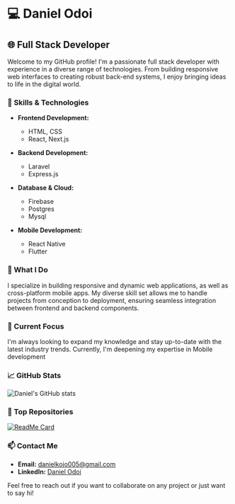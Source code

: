 

# 💻 Daniel Odoi

## 🌐 Full Stack Developer

Welcome to my GitHub profile! I'm a passionate full stack developer with experience in a diverse range of technologies. From building responsive web interfaces to creating robust back-end systems, I enjoy bringing ideas to life in the digital world.

### 🚀 Skills & Technologies

- **Frontend Development:**
  - HTML, CSS
  - React, Next.js


- **Backend Development:**
  - Laravel
  - Express.js

- **Database & Cloud:**
  - Firebase
  - Postgres
  - Mysql

- **Mobile Development:**
  - React Native
  - Flutter
### 💼 What I Do

I specialize in building responsive and dynamic web applications, as well as cross-platform mobile apps. My diverse skill set allows me to handle projects from conception to deployment, ensuring seamless integration between frontend and backend components.

### 🌱 Current Focus

I'm always looking to expand my knowledge and stay up-to-date with the latest industry trends. Currently, I'm deepening my expertise in Mobile development 

### 📈 GitHub Stats

![Daniel's GitHub stats](https://github-readme-stats.vercel.app/api?username=ReddIndiann&show_icons=true&theme=radical)

### 🌟 Top Repositories

[![ReadMe Card](https://github-readme-stats.vercel.app/api/pin/?username=ReddIndiann&repo=your-repo-name&theme=radical)](https://github.com/ReddIndiann/your-repo-name)

### 📫 Contact Me

- **Email:** danielkojo005@gmail.com
- **LinkedIn:** [Daniel Odoi](https://www.linkedin.com/in/daniel-kwadwo-a4834921a)


Feel free to reach out if you want to collaborate on any project or just want to say hi!


